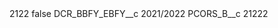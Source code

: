 <?xml version="1.0" encoding="UTF-8"?>
<CustomMetadata xmlns="http://soap.sforce.com/2006/04/metadata" xmlns:xsi="http://www.w3.org/2001/XMLSchema-instance" xmlns:xsd="http://www.w3.org/2001/XMLSchema">
    <label>2122</label>
    <protected>false</protected>
    <values>
        <field>DCR_BBFY_EBFY__c</field>
        <value xsi:type="xsd:string">2021/2022</value>
    </values>
    <values>
        <field>PCORS_B__c</field>
        <value xsi:type="xsd:string">21222</value>
    </values>
</CustomMetadata>
